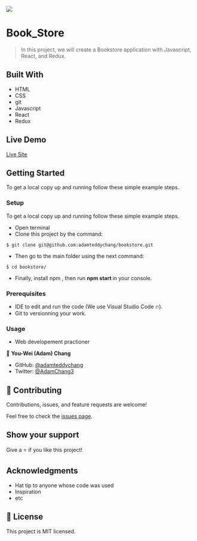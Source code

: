 ![](https://img.shields.io/badge/Microverse-blueviolet)

# Book_Store

> In this project, we  will create a Bookstore application with Javascript, React, and Redux.



## Built With

- HTML
- CSS
- git
- Javascript
- React
- Redux


## Live Demo


[Live Site](https://adamteddychang-bookstore.netlify.app/)

## Getting Started


To get a local copy up and running follow these simple example steps.



### Setup

To get a local copy up and running follow these simple example steps.
- Open terminal
- Clone this project by the command: 

```
$ git clone git@github.com:adamteddychang/bookstore.git
```

- Then go to the main folder using the next command:

```
$ cd bookstore/
```

- Finally, install npm , then run <b> npm start </b> in your console.

### Prerequisites

- IDE to edit and run the code (We use Visual Studio Code 🔥).
- Git to versionning your work.


### Usage

- Web developement practioner



👤 **You-Wei (Adam) Chang**

- GitHub: [@adamteddychang](https://github.com/adamteddychang)
- Twitter: [@AdamChang3](https://twitter.com/AdamChang3)





## 🤝 Contributing

Contributions, issues, and feature requests are welcome!

Feel free to check the [issues page](../../issues/).

## Show your support

Give a ⭐️ if you like this project!

## Acknowledgments

- Hat tip to anyone whose code was used
- Inspiration
- etc

## 📝 License

This project is MIT licensed.
